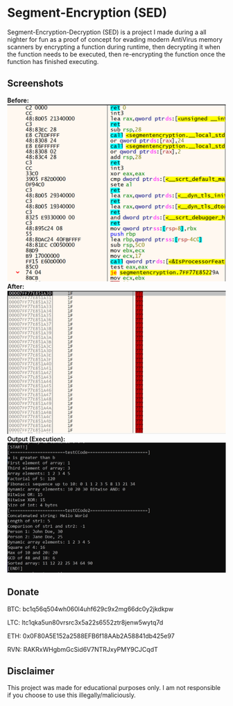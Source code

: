 # Segment-Encryption (SED)

Segment-Encryption-Decryption (SED) is a project I made during a all nighter for fun as a proof of concept for evading modern AntiVirus memory scanners by encrypting a function during runtime, then decrypting it when the function needs to be executed, then re-encrypting the function once the function has finished executing.

## Screenshots

**Before:**
![image](https://raw.githubusercontent.com/C5Hackr/Segment-Encryption/main/Images/Before.png)
**After:**
![image](https://raw.githubusercontent.com/C5Hackr/Segment-Encryption/main/Images/After.jpg)
**Output (Execution):**
![image](https://raw.githubusercontent.com/C5Hackr/Segment-Encryption/main/Images/Output.jpg)

## Donate
BTC: bc1q56q504wh060l4uhf629c9x2mg66dc0y2jkdkpw

LTC: ltc1qka5un80vrsrc3x5a22s6552ztr8jenw5wytq7d

ETH: 0x0F80A5E152a2588EFB6f18AAb2A58841db425e97

RVN: RAKRxWHgbmGcSid6V7NTRJxyPMY9CJCqdT

## Disclaimer
This project was made for educational purposes only. I am not responsible if you choose to use this illegally/maliciously.
